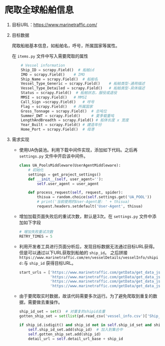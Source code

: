 # 爬取全球船舶信息

1. 目标URL：https://www.marinetraffic.com/

2. 目标数据

   爬取船舶基本信息，如船舶名，呼号，所属国家等属性。

   在 `items.py` 文件中写入需要爬取的属性

   ```python
       # Vessel information
       Ship_ID = scrapy.Field()  # 船舶id
       IMO = scrapy.Field()    # IMO
       Ship_Name = scrapy.Field()  # 船舶名
       Vessel_Type_Generic = scrapy.Field()    # 船舶类型-通用描述
       Vessel_Type_Detailed = scrapy.Field()   # 船舶类型-具体描述
       Status = scrapy.Field()  # 船舶状态，服役或退役
       MMSI = scrapy.Field()   # MMSI
       Call_Sign =scrapy.Field()   # 呼号
       Flag = scrapy.Field()   # 所属国家
       Gross_Tonnage = scrapy.Field()  # 总吨位
       Summer_DWT = scrapy.Field()     # 夏季载重吨
       LengthAndBreadth = scrapy.Field() # 船体长度 x 宽度
       Year_Built = scrapy.Field() # 建造年份
       Home_Port = scrapy.Field()  # 母港
   ```

3. 需求实现

   - 使用UA伪装池。利用下载中间件实现，添加如下代码。之后再 `settings.py` 文件中开启该中间件。

     ```python
     class UA_PoolsMiddleware(UserAgentMiddleware):
         # 初始化
         settings = get_project_settings()
         def __init__(self, user_agent=''):
             self.user_agent = user_agent
     
         def process_request(self, request, spider):
             thisua = random.choice(self.settings.get('UA_POOL'))
             # print('当前使用的User-Agent是: ' + thisua)
             request.headers.setdefault('User-Agent', thisua)
     ```

   - 增加加载页面失败后的重试次数，默认是3次。在 `settings.py` 文件中添加如下字段

     ```python
     # 增加失败重试次数
     RETRY_TIMES = 5
     ```

   - 利用开发者工具进行页面分析后，发现目标数据无法通过目标URL获得。但是可以通过以下URL获取到船舶的 `ship_id`。 之后拼接 `https://www.marinetraffic.com/en/vesselDetails/vesselInfo/shipid:`与 `ship_id` 获得目标URL。

     ```python
     start_urls = ['https://www.marinetraffic.com/getData/get_data_json_4/z:2/X:0/Y:0/station:0',
                   'https://www.marinetraffic.com/getData/get_data_json_4/z:2/X:0/Y:1/station:0',
                   'https://www.marinetraffic.com/getData/get_data_json_4/z:2/X:1/Y:0/station:0',
                   'https://www.marinetraffic.com/getData/get_data_json_4/z:2/X:1/Y:1/station:0']
     ```

   - 由于要爬取实时数据，故该代码需要多次运行。为了避免爬取到重复的数据，需要做去重操作。

     ```python
     ship_id_set = set()  # 对重复的shipid去重
     gotten_ship_set = set(list(pd.read_csv('vessel_info.csv')['Ship_ID']))  # 对已经获取到的船只验证
     
     if ship_id.isdigit() and ship_id not in self.ship_id_set and ship_id not in self.gotten_ship_set:  # 可以获取到Ship_id
         self.ship_id_set.add(ship_id)  # 加入到集合中
         self.gotten_ship_set.add(ship_id)
         detail_url = self.detail_url_base + ship_id
     ```